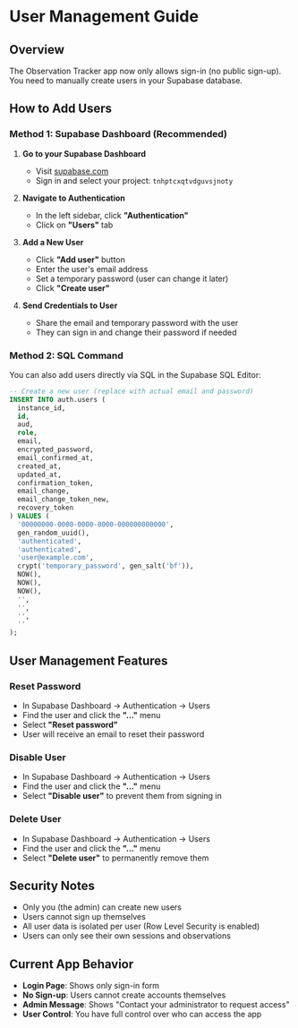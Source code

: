 # User Management Guide

## Overview

The Observation Tracker app now only allows sign-in (no public sign-up). You need to manually create users in your Supabase database.

## How to Add Users

### Method 1: Supabase Dashboard (Recommended)

1. **Go to your Supabase Dashboard**

   - Visit [supabase.com](https://supabase.com)
   - Sign in and select your project: `tnhptcxqtvdguvsjnoty`

2. **Navigate to Authentication**

   - In the left sidebar, click **"Authentication"**
   - Click on **"Users"** tab

3. **Add a New User**

   - Click **"Add user"** button
   - Enter the user's email address
   - Set a temporary password (user can change it later)
   - Click **"Create user"**

4. **Send Credentials to User**
   - Share the email and temporary password with the user
   - They can sign in and change their password if needed

### Method 2: SQL Command

You can also add users directly via SQL in the Supabase SQL Editor:

```sql
-- Create a new user (replace with actual email and password)
INSERT INTO auth.users (
  instance_id,
  id,
  aud,
  role,
  email,
  encrypted_password,
  email_confirmed_at,
  created_at,
  updated_at,
  confirmation_token,
  email_change,
  email_change_token_new,
  recovery_token
) VALUES (
  '00000000-0000-0000-0000-000000000000',
  gen_random_uuid(),
  'authenticated',
  'authenticated',
  'user@example.com',
  crypt('temporary_password', gen_salt('bf')),
  NOW(),
  NOW(),
  NOW(),
  '',
  '',
  '',
  ''
);
```

## User Management Features

### Reset Password

- In Supabase Dashboard → Authentication → Users
- Find the user and click the **"..."** menu
- Select **"Reset password"**
- User will receive an email to reset their password

### Disable User

- In Supabase Dashboard → Authentication → Users
- Find the user and click the **"..."** menu
- Select **"Disable user"** to prevent them from signing in

### Delete User

- In Supabase Dashboard → Authentication → Users
- Find the user and click the **"..."** menu
- Select **"Delete user"** to permanently remove them

## Security Notes

- Only you (the admin) can create new users
- Users cannot sign up themselves
- All user data is isolated per user (Row Level Security is enabled)
- Users can only see their own sessions and observations

## Current App Behavior

- **Login Page**: Shows only sign-in form
- **No Sign-up**: Users cannot create accounts themselves
- **Admin Message**: Shows "Contact your administrator to request access"
- **User Control**: You have full control over who can access the app
